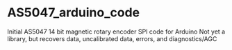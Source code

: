 # AS5047_arduino_code
Initial AS5047 14 bit magnetic rotary encoder SPI code for Arduino
Not yet a library, but recovers data, uncalibrated data, errors, and diagnostics/AGC
